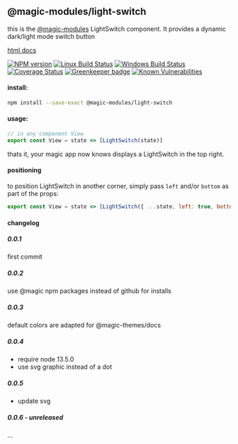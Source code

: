 ## @magic-modules/light-switch
this is the [@magic-modules](https://github.com/magic-modules/)
LightSwitch component. It provides a dynamic dark/light mode switch button

[html docs](https://magic-modules.github.io/light-switch/)

[![NPM version][npm-image]][npm-url]
[![Linux Build Status][travis-image]][travis-url]
[![Windows Build Status][appveyor-image]][appveyor-url]
[![Coverage Status][coveralls-image]][coveralls-url]
[![Greenkeeper badge][greenkeeper-image]][greenkeeper-url]
[![Known Vulnerabilities][snyk-image]][snyk-url]

[npm-image]: https://img.shields.io/npm/v/@magic-modules/light-switch.svg
[npm-url]: https://www.npmjs.com/package/@magic-modules/light-switch
[travis-image]: https://img.shields.io/travis/com/magic-modules/light-switch/master
[travis-url]: https://travis-ci.com/magic-modules/light-switch
[appveyor-image]: https://img.shields.io/appveyor/ci/magicmodules/light-switch/master.svg
[appveyor-url]: https://ci.appveyor.com/project/magicmodules/light-switch/branch/master
[coveralls-image]: https://coveralls.io/repos/github/magic-modules/light-switch/badge.svg
[coveralls-url]: https://coveralls.io/github/magic-modules/light-switch
[greenkeeper-image]: https://badges.greenkeeper.io/magic-modules/light-switch.svg
[greenkeeper-url]: https://badges.greenkeeper.io/magic-modules/light-switch.svg
[snyk-image]: https://snyk.io/test/github/magic-modules/light-switch/badge.svg
[snyk-url]: https://snyk.io/test/github/magic-modules/light-switch

#### install:
```bash
npm install --save-exact @magic-modules/light-switch
```

#### usage:
```javascript
// in any component View
export const View = state => [LightSwitch(state)]
```

thats it, your magic app now knows displays a LightSwitch in the top right.

#### positioning
to position LightSwitch in another corner,
simply pass `left` and/or `bottom` as part of the props:
```javascript
export const View = state => [LightSwitch({ ...state, left: true, bottom: true })]
```

#### changelog

##### 0.0.1
first commit

##### 0.0.2
use @magic npm packages instead of github for installs

##### 0.0.3
default colors are adapted for @magic-themes/docs

##### 0.0.4
* require node 13.5.0
* use svg graphic instead of a dot

##### 0.0.5
* update svg

##### 0.0.6 - unreleased
...

